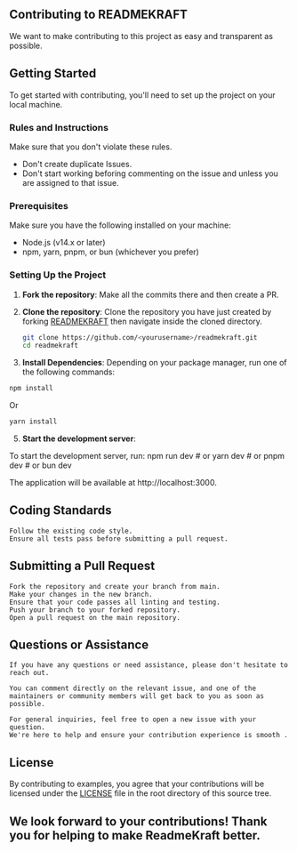 ## Contributing to READMEKRAFT

We want to make contributing to this project as easy and transparent as possible.

## Getting Started

To get started with contributing, you'll need to set up the project on your local machine.

### Rules and Instructions
Make sure that you don't violate these rules.
- Don't create duplicate Issues.
- Don't start working beforing commenting on the issue and unless you are assigned to that issue.

### Prerequisites

Make sure you have the following installed on your machine:

- Node.js (v14.x or later)
- npm, yarn, pnpm, or bun (whichever you prefer)

### Setting Up the Project

1. **Fork the repository**:
Make all the commits there and then create a PR.

3. **Clone the repository**:
Clone the repository you have just created by forking [READMEKRAFT](https://github.com/TheShiveshNetwork/readmekraft) then navigate inside the cloned directory.
   ```bash
   git clone https://github.com/<yourusername>/readmekraft.git
   cd readmekraft
   
4. **Install Dependencies**:
Depending on your package manager, run one of the following commands:
```bash
npm install
```
Or
```bash
yarn install
```

5. **Start the development server**:

To start the development server, run:
    npm run dev
    # or
    yarn dev
    # or
    pnpm dev
    # or
    bun dev

The application will be available at http://localhost:3000.


## Coding Standards ##
    Follow the existing code style.    
    Ensure all tests pass before submitting a pull request.

## Submitting a Pull Request ##
    Fork the repository and create your branch from main.
    Make your changes in the new branch.
    Ensure that your code passes all linting and testing.
    Push your branch to your forked repository.
    Open a pull request on the main repository.

## Questions or Assistance

    If you have any questions or need assistance, please don't hesitate to reach out. 
    
    You can comment directly on the relevant issue, and one of the maintainers or community members will get back to you as soon as possible.

    For general inquiries, feel free to open a new issue with your question. 
    We're here to help and ensure your contribution experience is smooth .


## License ##
By contributing to examples, you agree that your contributions will be licensed under the [LICENSE](https://github.com/TheShiveshNetwork/readmekraft/blob/main/LICENSE) file in the root directory of this source tree.

## We look forward to your contributions! Thank you for helping to make ReadmeKraft better. ##
